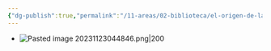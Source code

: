 ```yaml
---
{"dg-publish":true,"permalink":"/11-areas/02-biblioteca/el-origen-de-las-especies/","noteIcon":""}
---
```


- ![Pasted image 20231123044846.png|200](/img/user/02%20Image/Pasted%20image%2020231123044846.png)